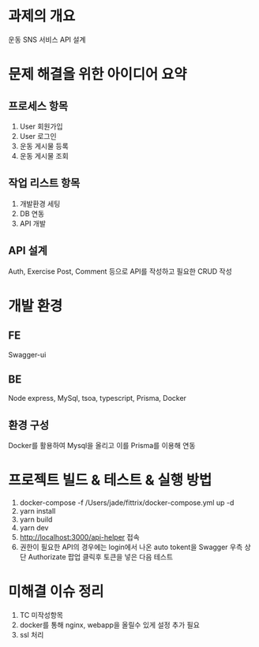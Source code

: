 # 과제의 개요
운동 SNS 서비스 API 설계

# 문제 해결을 위한 아이디어 요약
## 프로세스 항목
1. User 회원가입
2. User 로그인
3. 운동 게시물 등록
4. 운동 게시물 조회

## 작업 리스트 항목
1. 개발환경 세팅
2. DB 연동
3. API 개발

## API 설계
Auth, Exercise Post, Comment 등으로 API를 작성하고 필요한 CRUD 작성

# 개발 환경
## FE
Swagger-ui

## BE
Node express,
MySql,
tsoa,
typescript,
Prisma,
Docker

## 환경 구성
Docker를 활용하여 Mysql을 올리고 이를 Prisma를 이용해 연동

# 프로젝트 빌드 & 테스트 & 실행 방법
1) docker-compose -f /Users/jade/fittrix/docker-compose.yml up -d
2) yarn install
3) yarn build
4) yarn dev
5) [http://localhost:3000/api-helper](http://localhost:3000/api-helper) 접속
6) 권한이 필요한 API의 경우에는 login에서 나온 auto tokent을 Swagger 우측 상단 Authorizate 팝업 클릭후 토큰을 넣은 다음 테스트 


# 미해결 이슈 정리
1) TC 미작성항목
2) docker를 통해 nginx, webapp을 올릴수 있게 설정 추가 필요
3) ssl 처리
